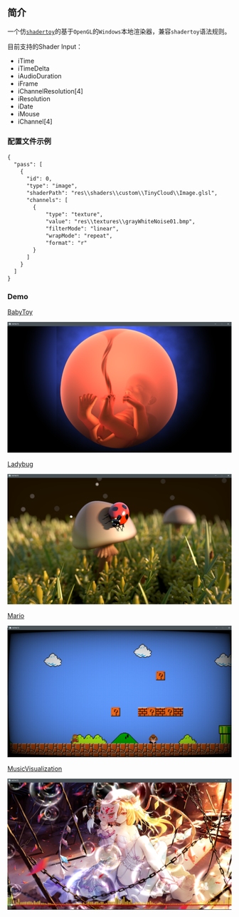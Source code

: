 ## 简介

 一个仿[`shadertoy`](http://www.shadertoy.com)的基于`OpenGL`的`Windows`本地渲染器，兼容`shadertoy`语法规则。

目前支持的Shader Input：

* iTime
* iTimeDelta
* iAudioDuration
* iFrame
* iChannelResolution[4]
* iResolution
* iDate
* iMouse
* iChannel[4]



### 配置文件示例

```
{
  "pass": [
    {
      "id": 0,
      "type": "image",
      "shaderPath": "res\\shaders\\custom\\TinyCloud\\Image.glsl",
	  "channels": [
		{
        	"type": "texture", 
        	"value": "res\\textures\\grayWhiteNoise01.bmp", 
        	"filterMode": "linear", 
        	"wrapMode": "repeat", 
        	"format": "r"
        }
	  ]
    }
  ]
}
```



### Demo 

[BabyToy](./sproject/INFINITE/res/shaders/custom/BabyToy)

![1556718740786](./docs/1556718740786.png)

[Ladybug](./sproject/INFINITE/res/shaders/custom/Ladybug)

![1556718966430](./docs/1556718966430.png)

[Mario](./sproject/INFINITE/res/shaders/custom/Mario)

![1556719093316](./docs/1556719093316.png)

[MusicVisualization](./sproject/INFINITE/res/shaders/mini-project/touhouMusic-Flandre)

![1556719211446](./docs/1556719211446.png)